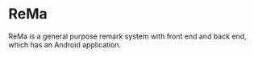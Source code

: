 # ReMa

ReMa is a general purpose remark system with front end and back end, which has an Android application.
